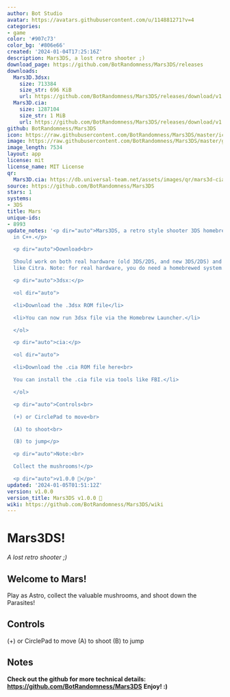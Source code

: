 ```yaml
---
author: Bot Studio
avatar: https://avatars.githubusercontent.com/u/114881271?v=4
categories:
- game
color: '#907c73'
color_bg: '#806e66'
created: '2024-01-04T17:25:16Z'
description: Mars3DS, a lost retro shooter ;)
download_page: https://github.com/BotRandomness/Mars3DS/releases
downloads:
  Mars3D.3dsx:
    size: 713384
    size_str: 696 KiB
    url: https://github.com/BotRandomness/Mars3DS/releases/download/v1.0.0/Mars3D.3dsx
  Mars3D.cia:
    size: 1287104
    size_str: 1 MiB
    url: https://github.com/BotRandomness/Mars3DS/releases/download/v1.0.0/Mars3D.cia
github: BotRandomness/Mars3DS
icon: https://raw.githubusercontent.com/BotRandomness/Mars3DS/master/icon.png
image: https://raw.githubusercontent.com/BotRandomness/Mars3DS/master/git-res/logo.png
image_length: 7534
layout: app
license: mit
license_name: MIT License
qr:
  Mars3D.cia: https://db.universal-team.net/assets/images/qr/mars3d-cia.png
source: https://github.com/BotRandomness/Mars3DS
stars: 1
systems:
- 3DS
title: Mars
unique-ids:
- 8993
update_notes: '<p dir="auto">Mars3DS, a retro style shooter 3DS homebrew, written
  in C++.</p>

  <p dir="auto">Download<br>

  Should work on both real hardware (old 3DS/2DS, and new 3DS/2DS) and 3DS emulators
  like Citra. Note: for real hardware, you do need a homebrewed system.</p>

  <p dir="auto">3dsx:</p>

  <ol dir="auto">

  <li>Download the .3dsx ROM file</li>

  <li>You can now run 3dsx file via the Homebrew Launcher.</li>

  </ol>

  <p dir="auto">cia:</p>

  <ol dir="auto">

  <li>Download the .cia ROM file here<br>

  You can install the .cia file via tools like FBI.</li>

  </ol>

  <p dir="auto">Controls<br>

  (+) or CirclePad to move<br>

  (A) to shoot<br>

  (B) to jump</p>

  <p dir="auto">Note:<br>

  Collect the mushrooms!</p>

  <p dir="auto">v1.0.0 🚀</p>'
updated: '2024-01-05T01:51:12Z'
version: v1.0.0
version_title: Mars3DS v1.0.0 🚀
wiki: https://github.com/BotRandomness/Mars3DS/wiki
---
```

# Mars3DS!
_A lost retro shooter ;)_
## Welcome to Mars!
Play as Astro, collect the valuable mushrooms, and shoot down the Parasites!
## Controls
(+) or CirclePad to move
(A) to shoot
(B) to jump
## Notes
**Check out the github for more technical details: https://github.com/BotRandomness/Mars3DS**
**Enjoy! :)**